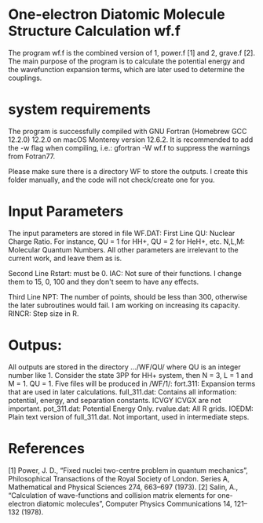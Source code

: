 # One-electron Diatomic Molecule Structure Calculation wf.f
The program wf.f is the combined version of 1, power.f [1] and 2, grave.f [2]. The main purpose of the program is to calculate the potential energy and the wavefunction expansion terms, which are later used to determine the couplings. 

# system requirements
The program is successfully compiled with GNU Fortran (Homebrew GCC 12.2.0) 12.2.0 on macOS Monterey version 12.6.2. It is recommended to add the -w flag when compiling, i.e.:
                                          gfortran -W wf.f 
to suppress the warnings from Fotran77. 

Please make sure there is a directory WF to store the outputs. I create this folder manually, and the code will not check/create one for you. 

# Input Parameters
The input parameters are stored in file WF.DAT:
First Line
  QU: Nuclear Charge Ratio. For instance, QU = 1 for HH+, QU = 2 for HeH+, etc.
  N,L,M: Molecular Quantum Numbers.
All other parameters are irrelevant to the current work, and leave them as is.

Second Line
  Rstart: must be 0.
  IAC: Not sure of their functions. I change them to 15, 0, 100 and they don't seem to have any effects. 
  
Third Line
  NPT: The number of points, should be less than 300, otherwise the later subroutines would fail. I am working on increasing its capacity.
  RINCR: Step size in R. 


# Outpus:
All outputs are stored in the directory .../WF/QU/ where QU is an integer number like 1. 
Consider the state 3PP for HH+ system, then N = 3, L = 1 and M = 1. QU = 1.
Five files will be produced in /WF/1/:
  fort.311: Expansion terms that are used in later calculations.
  full_311.dat: Contains all information: potential, energy, and separation constants. ICVGY ICVGX are not important.
  pot_311.dat: Potential Energy Only.
  rvalue.dat: All R grids.
  IOEDM: Plain text version of full_311.dat. Not important, used in intermediate steps. 
  

# References
[1] Power, J. D., “Fixed nuclei two-centre problem in quantum mechanics”, Philosophical Transactions of the Royal Society of London. Series A, Mathematical and Physical Sciences 274, 663–697 (1973).
[2] Salin, A., “Calculation of wave-functions and collision matrix elements for one-electron diatomic molecules”, Computer Physics Communications 14, 121–132 (1978).



